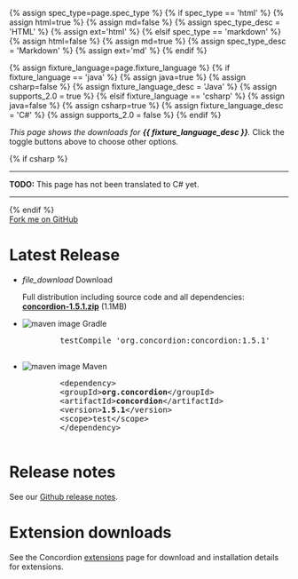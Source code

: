 {% assign spec_type=page.spec_type %}
{% if spec_type == 'html' %}
{% assign html=true %}
{% assign md=false  %}
{% assign spec_type_desc = 'HTML' %}
{% assign ext='html' %}
{% elsif spec_type == 'markdown' %}
{% assign html=false %}
{% assign md=true    %}
{% assign spec_type_desc = 'Markdown' %}
{% assign ext='md'    %}
{% endif %}

{% assign fixture_language=page.fixture_language %}
{% if fixture_language == 'java' %}
{% assign java=true %}
{% assign csharp=false  %}
{% assign fixture_language_desc = 'Java' %}
{% assign supports_2.0 = true %}
{% elsif fixture_language == 'csharp' %}
{% assign java=false %}
{% assign csharp=true %}
{% assign fixture_language_desc = 'C#' %}
{% assign supports_2.0 = false %}
{% endif %}

_This page shows the downloads for __{{ fixture_language_desc }}__._  Click the toggle buttons above to choose other options.

{% if csharp %}
<hr/>
<p><b>TODO:</b> This page has not been translated to C# yet.</p>
<hr/>
{% endif %}

<div class="github-fork-ribbon-wrapper right-bottom">
    <div class="github-fork-ribbon">
        <a href="https://github.com/concordion/concordion">Fork me on GitHub</a>
    </div>
</div>

<div class="row">
    <h1>Latest Release</h1>
    <ul class="collection">
        <li class="collection-item avatar">
        <i class="material-icons circle green">file_download</i>
        <span class="title">Download</span>
        <p>Full distribution including source code and all dependencies:<br>
        <b><a href="http://dl.bintray.com/concordion/downloads/concordion-1.5.1.zip" id="download-link">concordion-1.5.1.zip</a></b> (1.1MB)
        </p>
        </li>
        <li class="collection-item avatar">
        <img src="{{ site.baseurl }}/img/download-gradle.jpg" alt="maven image" class="circle">
        <span class="title">Gradle</span>
        <pre>
        testCompile 'org.concordion:concordion:1.5.1'
        </pre>
        </li>
        <li class="collection-item avatar">
        <img src="{{ site.baseurl }}/img/download-maven.png" alt="maven image" class="circle">
        <span class="title">Maven</span>
        <pre>
        &lt;dependency&gt;
        &lt;groupId&gt;<b>org.concordion</b>&lt;/groupId&gt;
        &lt;artifactId&gt;<b>concordion</b>&lt;/artifactId&gt;
        &lt;version&gt;<b>1.5.1</b>&lt;/version&gt;
        &lt;scope&gt;test&lt;/scope&gt;
        &lt;/dependency&gt;
        </pre>
        </li>
    </ul>
</div>

<div class="row">
    <h1>Release notes</h1>
    <div>
        <p>See our <a href="https://github.com/concordion/concordion/releases">Github release notes</a>.</p>
    </div>
</div>
<div class="row">
    <h1>Extension downloads</h1>
    <div>
        <p>See the Concordion <a href="{{site.baseurl}}/extensions/{{ page.fixture_language }}/{{ page.spec_type }}">extensions</a> page for download and installation details for extensions.</p>
    </div>
</div>

